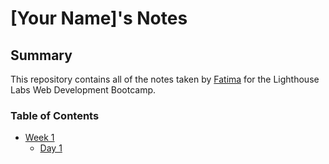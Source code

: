 # [Your Name]'s Notes
## Summary 

This repository contains all of the notes taken by [Fatima](https://github.com/fatimasajadi) for the Lighthouse Labs Web Development Bootcamp.

### Table of Contents
* [Week 1](/Week_1)
  * [Day 1](/Week_1/Day_1)
